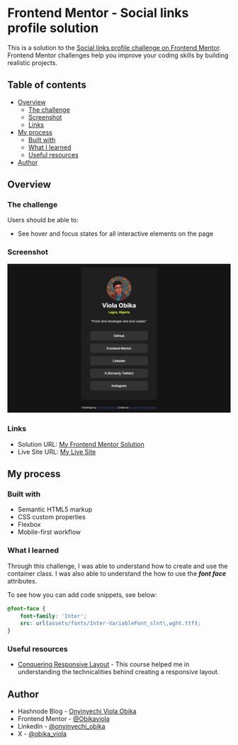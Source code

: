 # Frontend Mentor - Social links profile solution

This is a solution to the [Social links profile challenge on Frontend Mentor](https://www.frontendmentor.io/challenges/social-links-profile-UG32l9m6dQ). Frontend Mentor challenges help you improve your coding skills by building realistic projects. 

## Table of contents

- [Overview](#overview)
  - [The challenge](#the-challenge)
  - [Screenshot](#screenshot)
  - [Links](#links)
- [My process](#my-process)
  - [Built with](#built-with)
  - [What I learned](#what-i-learned)
  - [Useful resources](#useful-resources)
- [Author](#author)

## Overview

### The challenge

Users should be able to:

- See hover and focus states for all interactive elements on the page

### Screenshot

![](./assets/images/desktop-preview-ss.png)


### Links

- Solution URL: [My Frontend Mentor Solution](https://www.frontendmentor.io/solutions/responsive-social-links-profile-7HVSoXnCvS)
- Live Site URL: [My Live Site](https://obikaviola.github.io/social-links-profile/)

## My process

### Built with

- Semantic HTML5 markup
- CSS custom properties
- Flexbox
- Mobile-first workflow


### What I learned

Through this challenge, I was able to understand how to create and use the container class. I was also able to understand the how to use the **_font face_** attributes.

To see how you can add code snippets, see below:

```css
@font-face {
    font-family: 'Inter';
    src: url(assets/fonts/Inter-VariableFont_slnt\,wght.ttf);
}
```

### Useful resources

- [Conquering Responsive Layout](https://courses.kevinpowell.co/view/courses/conquering-responsive-layouts) - This course helped me in understanding the technicalities behind creating a responsive layout.

## Author

- Hashnode Blog - [Onyinyechi Viola Obika](https://obikaviola.hashnode.dev/)
- Frontend Mentor - [@Obikaviola](https://www.frontendmentor.io/profile/Obikaviola)
- LinkedIn - [@onyinyechi_obika](https://www.linkedin.com/in/onyinyechi-obika)
- X - [@obika_viola](https://www.x.com/obika_viola)
